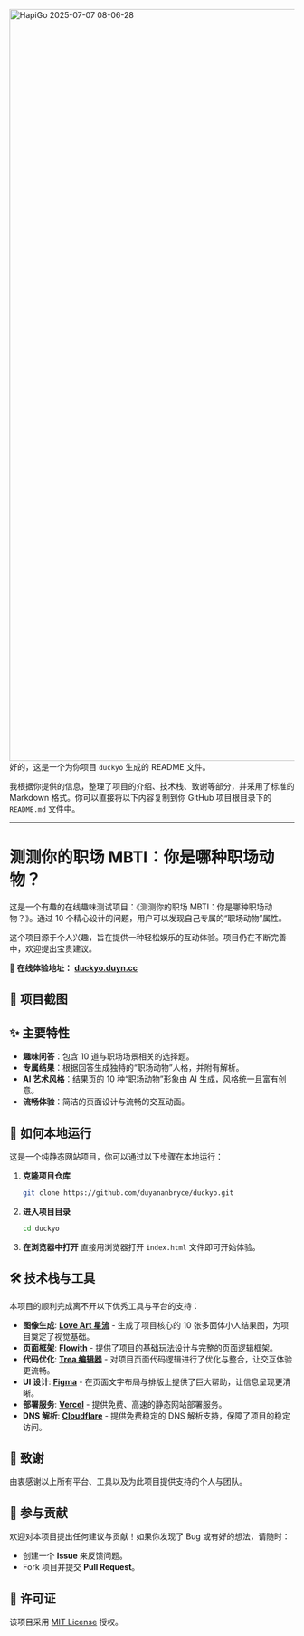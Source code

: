 <img width="1328" alt="HapiGo 2025-07-07 08-06-28" src="https://github.com/user-attachments/assets/3c381d29-20b3-492b-95e1-6f5455a0fc82" />好的，这是一个为你项目 `duckyo` 生成的 README 文件。

我根据你提供的信息，整理了项目的介绍、技术栈、致谢等部分，并采用了标准的 Markdown 格式。你可以直接将以下内容复制到你 GitHub 项目根目录下的 `README.md` 文件中。

-----

# 测测你的职场 MBTI：你是哪种职场动物？

[](https://www.google.com/search?q=https://duckyo.duyn.cc/)

这是一个有趣的在线趣味测试项目：《测测你的职场 MBTI：你是哪种职场动物？》。通过 10 个精心设计的问题，用户可以发现自己专属的“职场动物”属性。

这个项目源于个人兴趣，旨在提供一种轻松娱乐的互动体验。项目仍在不断完善中，欢迎提出宝贵建议。

🔗 **在线体验地址：** [**duckyo.duyn.cc**](https://duckyo.duyn.cc/)

## 📸 项目截图



## ✨ 主要特性

  * **趣味问答**：包含 10 道与职场场景相关的选择题。
  * **专属结果**：根据回答生成独特的“职场动物”人格，并附有解析。
  * **AI 艺术风格**：结果页的 10 种“职场动物”形象由 AI 生成，风格统一且富有创意。
  * **流畅体验**：简洁的页面设计与流畅的交互动画。

## 🚀 如何本地运行

这是一个纯静态网站项目，你可以通过以下步骤在本地运行：

1.  **克隆项目仓库**

    ```bash
    git clone https://github.com/duyananbryce/duckyo.git
    ```

2.  **进入项目目录**

    ```bash
    cd duckyo
    ```

3.  **在浏览器中打开**
    直接用浏览器打开 `index.html` 文件即可开始体验。

## 🛠️ 技术栈与工具

本项目的顺利完成离不开以下优秀工具与平台的支持：

  * **图像生成**: **[Love Art 星流](https://www.google.com/search?q=https://www.loveart.cc/)** - 生成了项目核心的 10 张多面体小人结果图，为项目奠定了视觉基础。
  * **页面框架**: **[Flowith](https://www.google.com/search?q=https://flowith.co/)** - 提供了项目的基础玩法设计与完整的页面逻辑框架。
  * **代码优化**: **[Trea 编辑器](https://www.google.com/search?q=https://trea.bytedance.com/)** - 对项目页面代码逻辑进行了优化与整合，让交互体验更流畅。
  * **UI 设计**: **[Figma](https://www.figma.com/)** - 在页面文字布局与排版上提供了巨大帮助，让信息呈现更清晰。
  * **部署服务**: **[Vercel](https://vercel.com/)** - 提供免费、高速的静态网站部署服务。
  * **DNS 解析**: **[Cloudflare](https://www.cloudflare.com/)** - 提供免费稳定的 DNS 解析支持，保障了项目的稳定访问。

## 🙏 致谢

由衷感谢以上所有平台、工具以及为此项目提供支持的个人与团队。

## 🤝 参与贡献

欢迎对本项目提出任何建议与贡献！如果你发现了 Bug 或有好的想法，请随时：

  * 创建一个 **Issue** 来反馈问题。
  * Fork 项目并提交 **Pull Request**。

## 📄 许可证

该项目采用 [MIT License](https://www.google.com/search?q=LICENSE) 授权。
